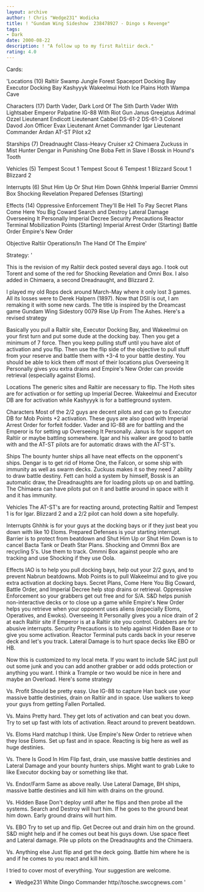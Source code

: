 ```yaml
---
layout: archive
author: ! Chris "Wedge231" Wodicka
title: ! "Gundam Wing Sideshow  238478927 - Dingo s Revenge"
tags:
- Dark
date: 2000-08-22
description: ! "A follow up to my first Raltiir deck."
rating: 4.0
---
```

Cards: 

'Locations (10)
Raltiir
Swamp
Jungle
Forest
Spaceport Docking Bay
Executor Docking Bay
Kashyyyk
Wakeelmui
Hoth Ice Plains
Hoth Wampa Cave

Characters (17)
Darth Vader, Dark Lord Of The Sith
Darth Vader With Lightsaber
Emperor Palpatine
IG-88 With Riot Gun
Janus Greejatus
Adrimal Ozzel
Lieutenant Endicott
Lieutenant Cabbel
DS-61-2
DS-61-3
Colonel Davod Jon
Officer Evax
Lieutenant Arnet
Commander Igar
Lieutenant Commander Ardan
AT-ST Pilot x2

Starships (7)
Dreadnaught Class-Heavy Cruiser x2
Chimaera
Zuckuss in Mist Hunter
Dengar in Punishing One
Boba Fett in Slave I
Bossk in Hound's Tooth

Vehicles (5)
Tempest Scout 1
Tempest Scout 6
Tempest 1
Blizzard Scout 1
Blizzard 2

Interrupts (6)
Shut Him Up Or Shut Him Down
Ghhhk
Imperial Barrier
Ommni Box
Shocking Revelation
Prepared Defenses (Starting)

Effects (14)
Oppressive Enforcement
They'll Be Hell To Pay
Secret Plans
Come Here You Big Coward
Search and Destroy
Lateral Damage
Overseeing It Personally
Imperial Decree
Security Precautions
Reactor Terminal
Mobilization Points (Starting)
Imperial Arrest Order (Starting)
Battle Order
Empire's New Order

Objective
Raltiir Operations/In The Hand Of The Empire'

Strategy: '

This is the revision of my Raltiir deck posted several days ago. I took out Torent and some of the red for Shocking Revelation and Omni Box. I also added in Chimaera, a second Dreadnaught, and Blizzard 2.

I played my old Rops deck around March-May where it only lost 3 games. All its losses were to Derek Halpern (1897). Now that DSII is out, I am remaking it with some new cards. The title is inspired by the Dreamcast game Gundam Wing Sidestory 0079 Rise Up From The Ashes. Here's a revised strategy

Basically you pull a Raltiir site, Executor Docking Bay, and Wakeelmui on your first turn and put some dude at the docking bay. Then you get a minimum of 7 force. Then you keep pulling stuff until you have alot of activation and you flip. Then use the flip side of the objective to pull stuff from your reserve and battle them with +3-4 to your battle destiny. You should be able to kick them off most of their locations plus Overseeing It Personally gives you extra drains and Empire's New Order can provide retrieval (especially against Eloms).

Locations The generic sites and Raltiir are necessary to flip. The Hoth sites are for activation or for setting up Imperial Decree. Wakeelmui and Executor DB are for activation while Kashyyyk is for a battleground system.

Characters Most of the 2/2 guys are decent pilots and can go to Executor DB for Mob Points +2 activation. These guys are also good with Imperial Arrest Order for forfeit fodder. Vader and IG-88 are for battling and the Emperor is for setting up Overseeing It Personally. Janus is for support on Raltiir or maybe battling somewhere. Igar and his walker are good to battle with and the AT-ST pilots are for automatic draws with the AT-ST's.

Ships The bounty hunter ships all have neat effects on the opponent's ships. Dengar is to get rid of Home One, the Falcon, or some ship with immunity as well as swarm decks. Zuckuss makes it so they need 7 ability to draw battle destiny. Fett can hold a system by himself, Bossk is an automatic draw, the Dreadnaughts are for loading pilots up on and battling. The Chimaera can have pilots put on it and battle around in space with it and it has immunity.

Vehicles The AT-ST's are for reacting around, protecting Raltiir and Tempest 1 is for Igar. Blizzard 2 and a 2/2 pilot can hold down a site hopefully.

Interrupts Ghhhk is for your guys at the docking bays or if they just beat you down with like 10 Eloms. Prepared Defenses is your starting interrupt. Barrier is to protect from beatdown and Shut Him Up or Shut Him Down is to cancel Bacta Tank or Death Star Plans. Shocking and Ommni Box are recycling 5's. Use them to track. Ommni Box against people who are tracking and use Shocking if they use Oola.

Effects IAO is to help you pull docking bays, help out your 2/2 guys, and to prevent Nabrun beatdowns. Mob Points is to pull Wakeelmui and to give you extra activation at docking bays. Secret Plans, Come Here You Big Coward, Battle Order, and Imperial Decree help stop drains or retrieval. Oppressive Enforcement so your grabbers get out free and for S/A. S&D helps punish non-interactive decks or to close up a game while Empire's New Order helps you retrieve when your opponent uses aliens (especially Eloms, Operatives, and Ewoks). Overseeing It Personally gives you a nice drain of 2 at each Raltiir site if Emperor is at a Raltiir site you control. Grabbers are for abusive interrupts. Security Precautions is to help against Hidden Base or to give you some activation. Reactor Terminal puts cards back in your reserve deck and let's you track. Lateral Damage is to hurt space decks like EBO or HB.

Now this is customized to my local meta. If you want to include SAC just pull out some junk and you can add another grabber or add odds protection or anything you want. I think a Trample or two would be nice in here and maybe an Overload. Here's some strategy

Vs. Profit
Should be pretty easy. Use IG-88 to capture Han back use your massive battle destinies, drain on Raltiir and in space. Use walkers to keep your guys from getting Fallen Portalled.

Vs. Mains
Pretty hard. They get lots of activation and can beat you down. Try to set up fast with lots of activation. React around to prevent beatdown.

Vs. Eloms
Hard matchup I think. Use Empire's New Order to retrieve when they lose Eloms. Set up fast and in space. Reacting is big here as well as huge destinies.

Vs. There Is Good In Him
Flip fast, drain, use massive battle destinies and Lateral Damage and your bounty hunters ships. Might want to grab Luke to like Executor docking bay or something like that.

Vs. Endor/Farm
Same as above really. Use Lateral Damage, BH ships, massive battle destinies and kill him with drains on the ground.

Vs. Hidden Base
Don't deploy until after he flips and then probe all the systems. Search and Destroy will hurt him. If he goes to the ground beat him down. Early ground drains will hurt him.

Vs. EBO
Try to set up and flip. Get Decree out and drain him on the ground. S&D might help and if he comes out beat his guys down. Use space fleet and Lateral damage. Pile up pilots on the Dreadnaughts and the Chimaera.

Vs. Anything else
Just flip and get the deck going. Battle him where he is and if he comes to you react and kill him.

I tried to cover most of everything. Your suggestion are welcome.

- Wedge231 White Dingo Commander
http//tosche.swccgnews.com '